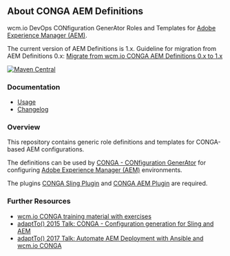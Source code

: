 ## About CONGA AEM Definitions

wcm.io DevOps CONfiguration GenerAtor Roles and Templates for [Adobe Experience Manager (AEM)][aem].

The current version of AEM Definitions is 1.x. Guideline for migration from AEM Definitions 0.x: [Migrate from wcm.io CONGA AEM Definitions 0.x to 1.x][aem-definitions-migration]

[![Maven Central](https://maven-badges.herokuapp.com/maven-central/io.wcm.devops.conga.definitions/io.wcm.devops.conga.definitions.aem/badge.svg)](https://maven-badges.herokuapp.com/maven-central/io.wcm.devops.conga.definitions/io.wcm.devops.conga.definitions.aem)


### Documentation

* [Usage][usage]
* [Changelog][changelog]


### Overview

This repository contains generic role definitions and templates for CONGA-based AEM configurations.

The definitions can be used by [CONGA - CONfiguration GenerAtor][conga] for configuring [Adobe Experience Manager (AEM)][aem] environments.

The plugins [CONGA Sling Plugin][conga-sling] and [CONGA AEM Plugin][conga-aem] are required.


### Further Resources

* [wcm.io CONGA training material with exercises](http://training.wcm.io/conga/)
* [adaptTo() 2015 Talk: CONGA - Configuration generation for Sling and AEM](https://adapt.to/2015/en/schedule/conga---configuration-generation-for-sling-and-aem.html)
* [adaptTo() 2017 Talk: Automate AEM Deployment with Ansible and wcm.io CONGA](https://adapt.to/2017/en/schedule/automate-aem-deployment-with-ansible-and-wcm-io-conga.html)



[usage]: usage.html
[changelog]: changes-report.html
[conga]: http://devops.wcm.io/conga/
[conga-sling]: http://devops.wcm.io/conga/plugins/sling/
[conga-aem]: http://devops.wcm.io/conga/plugins/aem/
[aem]: http://www.adobe.com/solutions/web-experience-management.html
[aem-definitions-migration]: https://wcm-io.atlassian.net/wiki/x/AQDRAw
